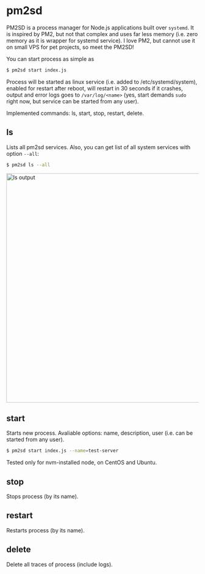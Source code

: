 # pm2sd
PM2SD is a process manager for Node.js applications built over `systemd`. It is inspired by PM2, but not that complex and uses far less memory (i.e. zero memory as it is wrapper for systemd service). I love PM2, but cannot use it on small VPS for pet projects, so meet the PM2SD!

You can start process as simple as

```bash
$ pm2sd start index.js
```

Process will be started as linux service (i.e. added to /etc/systemd/system), enabled for restart after reboot, will restart in 30 seconds if it crashes, output and error logs goes to `/var/log/<name>` (yes, start demands `sudo` right now, but service can be started from any user).

Implemented commands: ls, start, stop, restart, delete.

## ls

Lists all pm2sd services. Also, you can get list of all system services with option `--all`:

```bash
$ pm2sd ls --all
```

<img width=600px src="https://raw.githubusercontent.com/artemdudkin/pm2sd/main/doc/ls.png" alt="ls output">

## start

Starts new process. Avaliable options: name, description, user (i.e. can be started from any user). 

```bash
$ pm2sd start index.js --name=test-server
```
Tested only for nvm-installed node, on CentOS and Ubuntu.

## stop

Stops process (by its name).

## restart

Restarts process (by its name).

## delete

Delete all traces of process (include logs).
